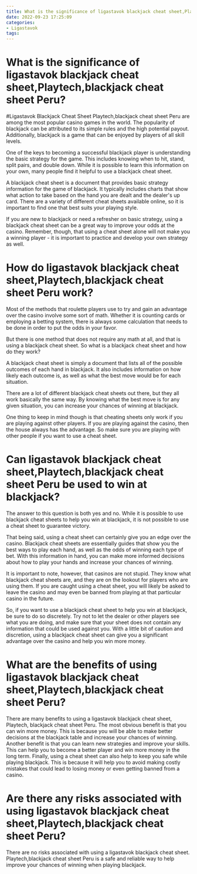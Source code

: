 ```yaml
---
title: What is the significance of ligastavok blackjack cheat sheet,Playtech,blackjack cheat sheet Peru 
date: 2022-09-23 17:25:09
categories:
- Ligastavok
tags:
---
```



# What is the significance of ligastavok blackjack cheat sheet,Playtech,blackjack cheat sheet Peru? 

#Ligastavok Blackjack Cheat Sheet 
Playtech,blackjack cheat sheet Peru are among the most popular casino games in the world. The popularity of blackjack can be attributed to its simple rules and the high potential payout. Additionally, blackjack is a game that can be enjoyed by players of all skill levels.

One of the keys to becoming a successful blackjack player is understanding the basic strategy for the game. This includes knowing when to hit, stand, split pairs, and double down. While it is possible to learn this information on your own, many people find it helpful to use a blackjack cheat sheet.

A blackjack cheat sheet is a document that provides basic strategy information for the game of blackjack. It typically includes charts that show what action to take based on the hand you are dealt and the dealer's up card. There are a variety of different cheat sheets available online, so it is important to find one that best suits your playing style.

If you are new to blackjack or need a refresher on basic strategy, using a blackjack cheat sheet can be a great way to improve your odds at the casino. Remember, though, that using a cheat sheet alone will not make you a winning player - it is important to practice and develop your own strategy as well.

# How do ligastavok blackjack cheat sheet,Playtech,blackjack cheat sheet Peru work?

Most of the methods that roulette players use to try and gain an advantage over the casino involve some sort of math. Whether it is counting cards or employing a betting system, there is always some calculation that needs to be done in order to put the odds in your favor.

But there is one method that does not require any math at all, and that is using a blackjack cheat sheet. So what is a blackjack cheat sheet and how do they work?

A blackjack cheat sheet is simply a document that lists all of the possible outcomes of each hand in blackjack. It also includes information on how likely each outcome is, as well as what the best move would be for each situation.

There are a lot of different blackjack cheat sheets out there, but they all work basically the same way. By knowing what the best move is for any given situation, you can increase your chances of winning at blackjack.

One thing to keep in mind though is that cheating sheets only work if you are playing against other players. If you are playing against the casino, then the house always has the advantage. So make sure you are playing with other people if you want to use a cheat sheet.

# Can ligastavok blackjack cheat sheet,Playtech,blackjack cheat sheet Peru be used to win at blackjack? 

The answer to this question is both yes and no. While it is possible to use blackjack cheat sheets to help you win at blackjack, it is not possible to use a cheat sheet to guarantee victory. 

That being said, using a cheat sheet can certainly give you an edge over the casino. Blackjack cheat sheets are essentially guides that show you the best ways to play each hand, as well as the odds of winning each type of bet. With this information in hand, you can make more informed decisions about how to play your hands and increase your chances of winning. 

It is important to note, however, that casinos are not stupid. They know what blackjack cheat sheets are, and they are on the lookout for players who are using them. If you are caught using a cheat sheet, you will likely be asked to leave the casino and may even be banned from playing at that particular casino in the future. 

So, if you want to use a blackjack cheat sheet to help you win at blackjack, be sure to do so discretely. Try not to let the dealer or other players see what you are doing, and make sure that your sheet does not contain any information that could be used against you. With a little bit of caution and discretion, using a blackjack cheat sheet can give you a significant advantage over the casino and help you win more money.

# What are the benefits of using ligastavok blackjack cheat sheet,Playtech,blackjack cheat sheet Peru? 

There are many benefits to using a ligastavok blackjack cheat sheet, Playtech, blackjack cheat sheet Peru. The most obvious benefit is that you can win more money. This is because you will be able to make better decisions at the blackjack table and increase your chances of winning. Another benefit is that you can learn new strategies and improve your skills. This can help you to become a better player and win more money in the long term. Finally, using a cheat sheet can also help to keep you safe while playing blackjack. This is because it will help you to avoid making costly mistakes that could lead to losing money or even getting banned from a casino.

# Are there any risks associated with using ligastavok blackjack cheat sheet,Playtech,blackjack cheat sheet Peru?

There are no risks associated with using a ligastavok blackjack cheat sheet. Playtech,blackjack cheat sheet Peru is a safe and reliable way to help improve your chances of winning when playing blackjack.